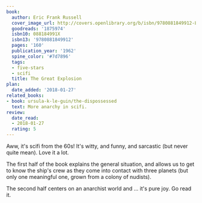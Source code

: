 ```yaml
---
book:
  author: Eric Frank Russell
  cover_image_url: http://covers.openlibrary.org/b/isbn/9780881849912-L.jpg
  goodreads: '1875974'
  isbn10: 088184991X
  isbn13: '9780881849912'
  pages: '160'
  publication_year: '1962'
  spine_color: '#7d7896'
  tags:
  - five-stars
  - scifi
  title: The Great Explosion
plan:
  date_added: '2018-01-27'
related_books:
- book: ursula-k-le-guin/the-dispossessed
  text: More anarchy in scifi.
review:
  date_read:
  - 2018-01-27
  rating: 5
---
```


Aww, it's scifi from the 60s! It's witty, and funny, and sarcastic (but never quite mean). Love it a lot.

The first half of the book explains the general situation, and allows us to get to know the ship's crew as they come
into contact with three planets (but only one meaningful one, grown from a colony of nudists).

The second half centers on an anarchist world and … it's pure joy. Go read it.
